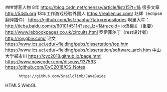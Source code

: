 ###博客人物
		  8年
			https://blog.csdn.net/chenssy/article/list/15?t=1&
		  很多文章 
				 http://54sb.org
		  18年工作游戏经验外国人
							  https://realjenius.com/
		  赵辉（eclipse翻译插件） 
							  https://github.com/ksfzhaohui?tab=repositories
		  啊里大牛：http://tieba.baidu.com/p/6010145114?see_lz=1&traceid=
		  io流相关（重要）
						http://www.labbookpages.co.uk/circuits.html
		  罗伊菲尔丁（rest设计者）http://roy.gbiv.com/
		   论文
				https://www.ics.uci.edu/~fielding/pubs/dissertation/top.htm
				https://www.ics.uci.edu/~fielding/pubs/dissertation/software_arch.htm
		  中山大学郑永川
						https://cyc2018.github.io/page.html
						https://www.nowcoder.com/discuss/137593
						https://github.com/CyC2018/CS-Notes
	
		  https://github.com/Snailclimb/JavaGuide

HTML5 WebGL